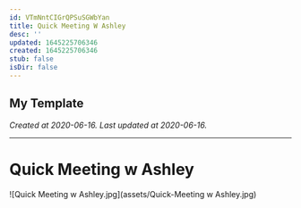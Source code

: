 ```yaml
---
id: VTmNntCIGrQPSuSGWbYan
title: Quick Meeting W Ashley
desc: ''
updated: 1645225706346
created: 1645225706346
stub: false
isDir: false
---
```

My Template
---

_Created at 2020-06-16._
_Last updated at 2020-06-16._




---

# Quick Meeting w Ashley


![Quick Meeting w Ashley.jpg](assets/Quick-Meeting w Ashley.jpg)

